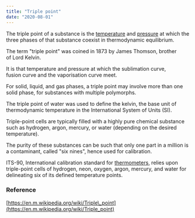 ```yaml
---
title: "Triple point"
date: "2020-08-01"
---
```


The triple point of a substance is the [temperature](https://chemistdictionary.com/temperature/) and [pressure](https://chemistdictionary.com/pressure/) at which the three phases of that substance coexist in thermodynamic equilibrium.

The term "triple point" was coined in 1873 by James Thomson, brother of Lord Kelvin.

It is that temperature and pressure at which the sublimation curve, fusion curve and the vaporisation curve meet.

For solid, liquid, and gas phases, a triple point may involve more than one solid phase, for substances with multiple polymorphs. 

The triple point of water was used to define the kelvin, the base unit of thermodynamic temperature in the International System of Units (SI).

Triple-point cells are typically filled with a highly pure chemical substance such as hydrogen, argon, mercury, or water (depending on the desired temperature). 

The purity of these substances can be such that only one part in a million is a contaminant, called "six nines", hence used for calibration.

ITS-90, International calibration standard for [thermometers](https://chemistdictionary.com/thermometer/), relies upon triple-point cells of hydrogen, neon, oxygen, argon, mercury, and water for delineating six of its defined temperature points.

### Reference

[https://en.m.wikipedia.org/wiki/Triple\_point](https://en.m.wikipedia.org/wiki/Triple_point)
